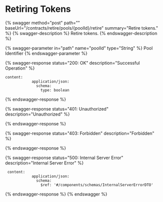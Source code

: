 # Retiring Tokens

{% swagger method="post" path="" baseUrl="/contracts/retire/pools/{poolId}/retire" summary="Retire tokens." %}
{% swagger-description %}
Retire tokens.
{% endswagger-description %}

{% swagger-parameter in="path" name="poolId" type="String" %}
Pool Identifier
{% endswagger-parameter %}

{% swagger-response status="200: OK" description="Successful Operation" %}
```
content:
            application/json:
              schema:
                type: boolean
```
{% endswagger-response %}

{% swagger-response status="401: Unauthorized" description="Unauthorized" %}

{% endswagger-response %}

{% swagger-response status="403: Forbidden" description="Forbidden" %}

{% endswagger-response %}

{% swagger-response status="500: Internal Server Error" description="Internal Server Error" %}
```
 content:
            application/json:
              schema:
                $ref: '#/components/schemas/InternalServerErrorDTO'
```
{% endswagger-response %}
{% endswagger %}

